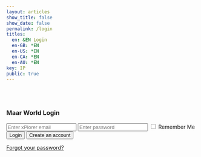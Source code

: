 ```yaml
---
layout: articles
show_title: false
show_date: false
permalink: /login
titles:
  en: &EN Login
  en-GB: *EN
  en-US: *EN
  en-CA: *EN
  en-AU: *EN
key: IP
public: true
---
```


<br><br>

<div class="form-container">
  <h3 id="loginTitle">Maar World Login</h3>

  <!-- Login Form (shown if no recovery token is present) -->
  <form id="loginForm" class="contact-form">
    <input type="email" id="loginEmail" required placeholder="Enter xPlorer email" />
    <input type="password" id="loginPassword" required placeholder="Enter password" />
    <label>
      <input type="checkbox" id="loginRememberMe" /> Remember Me
    </label>
    <button type="submit">Login</button>
    <button type="button" id="createAccountButton" class="btn button--outline-primary button--circle">Create an account</button>
  </form>

  <!-- Reset Password Form (shown if recovery token is present) -->
  <form id="resetPasswordForm" class="contact-form" style="display: none;">
    <input type="password" id="newPassword" required placeholder="Enter your new password" />
    <input type="password" id="confirmNewPassword" required placeholder="Confirm your new password" />
    <button type="submit">Reset Password</button>
  </form>

  <p id="message" style="color: red;"></p> <!-- For displaying server messages -->

  <!-- Forgot password link -->
  <p><a href="#" id="forgotPasswordLink">Forgot your password?</a></p>
</div>

<script>
document.addEventListener('DOMContentLoaded', function() {
  const messageElement = document.getElementById('message');
  const resetPasswordForm = document.getElementById('resetPasswordForm');
  const loginForm = document.getElementById('loginForm');
  const loginTitle = document.getElementById('loginTitle');

  // Redirect logged-in users to /voyage
  function checkUserLogin() {
    const token = localStorage.getItem('token');
    const isLoginPage = window.location.pathname === '/login';
    
    if (token && !isLoginPage) {
      window.location.href = '/voyage';
    }
  }

  checkUserLogin(); // Prevent login page from showing to logged-in users

  // Function to parse URL hash (for reset password token)
  function parseHash() {
    const hash = window.location.hash.substring(1); // Get everything after '#'
    const params = new URLSearchParams(hash);
    return {
      accessToken: params.get('access_token'),
      type: params.get('type'),
    };
  }

  // Function to handle password reset
  async function handleResetPassword(accessToken) {
    const newPassword = document.getElementById('newPassword').value.trim();
    const confirmPassword = document.getElementById('confirmNewPassword').value.trim();

    if (newPassword !== confirmPassword) {
      messageElement.innerText = "Passwords do not match.";
      return;
    }

    try {
      const response = await fetch('http://media.maar.world:3001/api/auth/reset-password', {
        method: 'POST',
        headers: {
          'Content-Type': 'application/json',
        },
        body: JSON.stringify({ accessToken, newPassword })
      });

      if (!response.ok) {
        const data = await response.json();
        throw new Error(data.message || 'Password reset failed');
      }

      messageElement.innerText = "Password reset successful! You can now log in with your new password.";
      messageElement.style.color = 'green';
      setTimeout(() => window.location.href = '/login', 1500);
    } catch (error) {
      messageElement.innerText = error.message;
      messageElement.style.color = 'red';
    }
  }

  // Function to handle user login
  async function loginUser(email, password) {
    try {
      const response = await fetch('http://media.maar.world:3001/api/auth/login', {
        method: 'POST',
        headers: { 'Content-Type': 'application/json' },
        body: JSON.stringify({ email, password })
      });

      if (!response.ok) {
        let errorMessage = 'Login failed. Please try again.';
        if (response.status === 429) errorMessage = 'Too many login attempts. Please wait and try again later.';
        else if (response.status === 401) errorMessage = 'Invalid email or password.';
        else if (response.status === 500) errorMessage = 'Server error. Please try again later.';
        
        const data = await response.json();
        errorMessage = data.message || errorMessage;

        throw new Error(errorMessage);
      }

      const data = await response.json();
      localStorage.setItem('token', data.token);
      localStorage.setItem('userId', data.userId);

      messageElement.innerText = "Login successful! Redirecting...";
      messageElement.style.color = 'green';
      setTimeout(() => window.location.href = '/voyage', 1500);
    } catch (error) {
      messageElement.innerText = error.message;
      messageElement.style.color = 'red';
    }
  }

  // Setup form handlers
  function setupLoginForm() {
    loginForm.addEventListener('submit', function(event) {
      event.preventDefault();
      const email = document.getElementById('loginEmail').value.trim();
      const password = document.getElementById('loginPassword').value.trim();
      loginUser(email, password);
    });
  }

  function setupCreateAccountButton() {
    document.getElementById('createAccountButton').addEventListener('click', function() {
      window.location.href = '/register';
    });
  }

  async function handleForgotPassword() {
    const email = document.getElementById('loginEmail').value.trim();
    if (!email) {
      messageElement.innerText = "Please enter your email to reset the password.";
      return;
    }

    try {
      const response = await fetch('http://media.maar.world:3001/api/auth/forgot-password', {
        method: 'POST',
        headers: { 'Content-Type': 'application/json' },
        body: JSON.stringify({ email })
      });

      if (!response.ok) {
        const data = await response.json();
        throw new Error(data.message || 'Password reset failed');
      }

      messageElement.innerText = "Password reset email sent! Please check your inbox.";
      messageElement.style.color = 'green';
    } catch (error) {
      messageElement.innerText = "Password reset failed. Please try again.";
      messageElement.style.color = 'red';
    }
  }

  function setupForgotPasswordLink() {
    document.getElementById('forgotPasswordLink').addEventListener('click', function(event) {
      event.preventDefault();
      handleForgotPassword();
    });
  }

  // Initialize all form behaviors
  function initializeForms() {
    setupLoginForm();
    setupCreateAccountButton();
    setupForgotPasswordLink();
  }

  // Initialize the page logic
  function initializePage() {
    const { accessToken, type } = parseHash();

    if (type === 'recovery' && accessToken) {
      loginForm.style.display = 'none';
      resetPasswordForm.style.display = 'block';
      loginTitle.textContent = 'Reset Your Password';

      resetPasswordForm.addEventListener('submit', function(event) {
        event.preventDefault();
        handleResetPassword(accessToken);
      });
    } else {
      loginForm.style.display = 'block';
      resetPasswordForm.style.display = 'none';
    }

    initializeForms();
  }

  initializePage(); // Start page-specific logic
});
</script>
